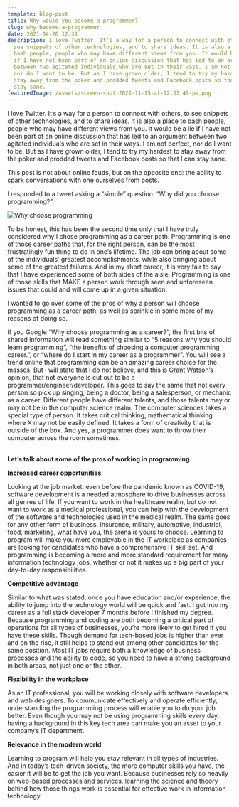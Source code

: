 ```yaml
---
template: blog-post
title: Why would you become a programmer?
slug: why-become-a-programmer
date: 2021-04-26 12:33
description: I love Twitter. It’s a way for a person to connect with others, to
  see snippets of other technologies, and to share ideas. It is also a place to
  bash people, people who may have different views from you. It would be a lie
  if I have not been part of an online discussion that has led to an argument
  between two agitated individuals who are set in their ways. I am not perfect,
  nor do I want to be. But as I have grown older, I tend to try my hardest to
  stay away from the poker and prodded tweets and Facebook posts so that I can
  stay sane.
featuredImage: /assets/screen-shot-2021-11-15-at-12.33.49-pm.png
---
```

I love Twitter. It’s a way for a person to connect with others, to see snippets of other technologies, and to share ideas. It is also a place to bash people, people who may have different views from you. It would be a lie if I have not been part of an online discussion that has led to an argument between two agitated individuals who are set in their ways. I am not perfect, nor do I want to be. But as I have grown older, I tend to try my hardest to stay away from the poker and prodded tweets and Facebook posts so that I can stay sane.

This post is not about online feuds, but on the opposite end: the ability to spark conversations with one ourselves from posts. 

I responded to a tweet asking a “simple” question: “Why did you choose programming?”

![](/assets/screen-shot-2021-11-15-at-12.34.47-pm.png "Why choose programming")

To be honest, this has been the second time only that I have truly considered why I chose programming as a career path. Programming is one of those career paths that, for the right person, can be the most frustratingly fun thing to do in one’s lifetime. The job can bring about some of the individuals’ greatest accomplishments, while also bringing about some of the greatest failures. And in my short career, it is very fair to say that I have experienced some of both sides of the aisle. Programming is one of those skills that MAKE a person work through seen and unforeseen issues that could and will come up in a given situation. 

I wanted to go over some of the pros of why a person will choose programming as a career path, as well as sprinkle in some more of my reasons of doing so.

If you Google “Why choose programming as a career?”, the first bits of shared information will read something similar to “5 reasons why you should learn programming”, “the benefits of choosing a computer programming career.”, or “where do I start in my career as a programmer”. You will see a trend online that programming can be an amazing career choice for the masses. But I will state that I do not believe, and this is Grant Watson’s opinion, that not everyone is cut out to be a programmer/engineer/developer. This goes to say the same that not every person so pick up singing, being a doctor, being a salesperson, or mechanic as a career. Different people have different talents, and those talents may or may not be in the computer science realm. The computer sciences takes a special type of person. It takes critical thinking, mathematical thinking where X may not be easily defined. It takes a form of creativity that is outside of the box. And yes, a programmer does want to throw their computer across the room sometimes.

\
**Let’s talk about some of the pros of working in programming.**

**Increased career opportunities**

Looking at the job market, even before the pandemic known as COVID-19, software development is a needed atmosphere to drive businesses across all genres of life. If you want to work in the healthcare realm, but do not want to work as a medical professional, you can help with the development of the software and technologies used in the medical realm. The same goes for any other form of business. Insurance, military, automotive, industrial, food, marketing, what have you, the arena is yours to choose. Learning to program will make you more employable in the IT workplace as companies are looking for candidates who have a comprehensive IT skill set. And programming is becoming a more and more standard requirement for many information technology jobs, whether or not it makes up a big part of your day-to-day responsibilities.

**Competitive advantage**

Similar to what was stated, once you have education and/or experience, the ability to jump into the technology world will be quick and fast. I got into my career as a full stack developer 7 months before I finished my degree. Because programming and coding are both becoming a critical part of operations for all types of businesses, you’re more likely to get hired if you have these skills. Though demand for tech-based jobs is higher than ever and on the rise, it still helps to stand out among other candidates for the same position. Most IT jobs require both a knowledge of business processes and the ability to code, so you need to have a strong background in both areas, not just one or the other.

**Flexibility in the workplace**

As an IT professional, you will be working closely with software developers and web designers. To communicate effectively and operate efficiently, understanding the programming process will enable you to do your job better. Even though you may not be using programming skills every day, having a background in this key tech area can make you an asset to your company’s IT department.

**Relevance in the modern world**

Learning to program will help you stay relevant in all types of industries. And in today’s tech-driven society, the more computer skills you have, the easier it will be to get the job you want. Because businesses rely so heavily on web-based processes and services, learning the science and theory behind how those things work is essential for effective work in information technology.